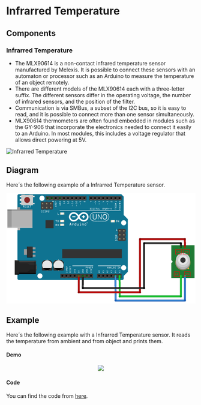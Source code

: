 # Infrarred Temperature

## Components 
### Infrarred Temperature

* The MLX90614 is a non-contact infrared temperature sensor manufactured by Melexis. It is possible to connect these sensors with an automaton or processor such as an Arduino to measure the temperature of an object remotely.
* There are different models of the MLX90614 each with a three-letter suffix. The different sensors differ in the operating voltage, the number of infrared sensors, and the position of the filter.
* Communication is via SMBus, a subset of the I2C bus, so it is easy to read, and it is possible to connect more than one sensor simultaneously.
* MLX90614 thermometers are often found embedded in modules such as the GY-906 that incorporate the electronics needed to connect it easily to an Arduino. In most modules, this includes a voltage regulator that allows direct powering at 5V.

<img title="Infrarred Temperature" src="https://createc3d.com/3722/sensor-de-temperatura-gy-906.jpg" width=200/>

## Diagram

Here´s the following example of a Infrarred Temperature sensor.

![Touch Switch diagram](./img/Infrarred_Temperature_diagram.png)

## Example

Here´s the following example with a Infrarred Temperature sensor. It reads the temperature from ambient and from object and prints them.

#### Demo
<p align="center"><img src="./img/Infrarred_Temperature_diagram.gif"/></p>

#### Code

You can find the code from [here](./Infrarred_Temperature.ino).
